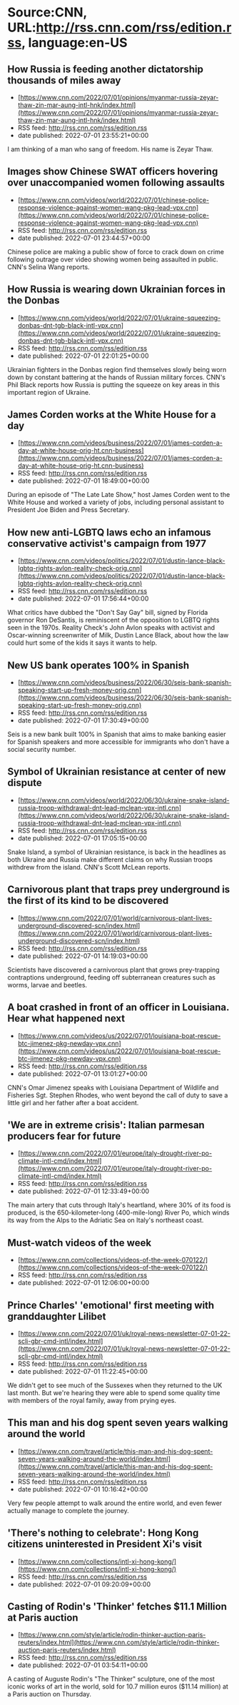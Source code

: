 # Source:CNN, URL:http://rss.cnn.com/rss/edition.rss, language:en-US

## How Russia is feeding another dictatorship thousands of miles away
 - [https://www.cnn.com/2022/07/01/opinions/myanmar-russia-zeyar-thaw-zin-mar-aung-intl-hnk/index.html](https://www.cnn.com/2022/07/01/opinions/myanmar-russia-zeyar-thaw-zin-mar-aung-intl-hnk/index.html)
 - RSS feed: http://rss.cnn.com/rss/edition.rss
 - date published: 2022-07-01 23:55:21+00:00

I am thinking of a man who sang of freedom. His name is Zeyar Thaw.

## Images show Chinese SWAT officers hovering over unaccompanied women following assaults
 - [https://www.cnn.com/videos/world/2022/07/01/chinese-police-response-violence-against-women-wang-pkg-lead-vpx.cnn](https://www.cnn.com/videos/world/2022/07/01/chinese-police-response-violence-against-women-wang-pkg-lead-vpx.cnn)
 - RSS feed: http://rss.cnn.com/rss/edition.rss
 - date published: 2022-07-01 23:44:57+00:00

Chinese police are making a public show of force to crack down on crime following outrage over video showing women being assaulted in public.  CNN's Selina Wang reports.

## How Russia is wearing down Ukrainian forces in the Donbas
 - [https://www.cnn.com/videos/world/2022/07/01/ukraine-squeezing-donbas-dnt-tgb-black-intl-vpx.cnn](https://www.cnn.com/videos/world/2022/07/01/ukraine-squeezing-donbas-dnt-tgb-black-intl-vpx.cnn)
 - RSS feed: http://rss.cnn.com/rss/edition.rss
 - date published: 2022-07-01 22:01:25+00:00

Ukrainian fighters in the Donbas region find themselves slowly being worn down by constant battering at the hands of Russian military forces.  CNN's Phil Black reports how Russia is putting the squeeze on key areas in this important region of Ukraine.

## James Corden works at the White House for a day
 - [https://www.cnn.com/videos/business/2022/07/01/james-corden-a-day-at-white-house-orig-ht.cnn-business](https://www.cnn.com/videos/business/2022/07/01/james-corden-a-day-at-white-house-orig-ht.cnn-business)
 - RSS feed: http://rss.cnn.com/rss/edition.rss
 - date published: 2022-07-01 18:49:00+00:00

During an episode of "The Late Late Show," host James Corden went to the White House and worked a variety of jobs, including personal assistant to President Joe Biden and Press Secretary.

## How new anti-LGBTQ laws echo an infamous conservative activist's campaign from 1977
 - [https://www.cnn.com/videos/politics/2022/07/01/dustin-lance-black-lgbtq-rights-avlon-reality-check-orig.cnn](https://www.cnn.com/videos/politics/2022/07/01/dustin-lance-black-lgbtq-rights-avlon-reality-check-orig.cnn)
 - RSS feed: http://rss.cnn.com/rss/edition.rss
 - date published: 2022-07-01 17:56:44+00:00

What critics have dubbed the "Don't Say Gay" bill, signed by Florida governor Ron DeSantis, is reminiscent of the opposition to LGBTQ rights seen in the 1970s. Reality Check's John Avlon speaks with activist and Oscar-winning screenwriter of Milk, Dustin Lance Black, about how the law could hurt some of the kids it says it wants to help.

## New US bank operates 100% in Spanish
 - [https://www.cnn.com/videos/business/2022/06/30/seis-bank-spanish-speaking-start-up-fresh-money-orig.cnn](https://www.cnn.com/videos/business/2022/06/30/seis-bank-spanish-speaking-start-up-fresh-money-orig.cnn)
 - RSS feed: http://rss.cnn.com/rss/edition.rss
 - date published: 2022-07-01 17:30:49+00:00

Seis is a new bank built 100% in Spanish that aims to make banking easier for Spanish speakers and more accessible for immigrants who don't have a social security number.

## Symbol of Ukrainian resistance at center of new dispute
 - [https://www.cnn.com/videos/world/2022/06/30/ukraine-snake-island-russia-troop-withdrawal-dnt-lead-mclean-vpx-intl.cnn](https://www.cnn.com/videos/world/2022/06/30/ukraine-snake-island-russia-troop-withdrawal-dnt-lead-mclean-vpx-intl.cnn)
 - RSS feed: http://rss.cnn.com/rss/edition.rss
 - date published: 2022-07-01 17:05:15+00:00

Snake Island, a symbol of Ukrainian resistance, is back in the headlines as both Ukraine and Russia make different claims on why Russian troops withdrew from the island. CNN's Scott McLean reports.

## Carnivorous plant that traps prey underground is the first of its kind to be discovered
 - [https://www.cnn.com/2022/07/01/world/carnivorous-plant-lives-underground-discovered-scn/index.html](https://www.cnn.com/2022/07/01/world/carnivorous-plant-lives-underground-discovered-scn/index.html)
 - RSS feed: http://rss.cnn.com/rss/edition.rss
 - date published: 2022-07-01 14:19:03+00:00

Scientists have discovered a carnivorous plant that grows prey-trapping contraptions underground, feeding off subterranean creatures such as worms, larvae and beetles.

## A boat crashed in front of an officer in Louisiana. Hear what happened next
 - [https://www.cnn.com/videos/us/2022/07/01/louisiana-boat-rescue-btc-jimenez-pkg-newday-vpx.cnn](https://www.cnn.com/videos/us/2022/07/01/louisiana-boat-rescue-btc-jimenez-pkg-newday-vpx.cnn)
 - RSS feed: http://rss.cnn.com/rss/edition.rss
 - date published: 2022-07-01 13:01:27+00:00

CNN's Omar Jimenez speaks with Louisiana Department of Wildlife and Fisheries Sgt. Stephen Rhodes, who went beyond the call of duty to save a little girl and her father after a boat accident.

## 'We are in extreme crisis': Italian parmesan producers fear for future
 - [https://www.cnn.com/2022/07/01/europe/italy-drought-river-po-climate-intl-cmd/index.html](https://www.cnn.com/2022/07/01/europe/italy-drought-river-po-climate-intl-cmd/index.html)
 - RSS feed: http://rss.cnn.com/rss/edition.rss
 - date published: 2022-07-01 12:33:49+00:00

The main artery that cuts through Italy's heartland, where 30% of its food is produced, is the 650-kilometer-long (400-mile-long) River Po, which winds its way from the Alps to the Adriatic Sea on Italy's northeast coast.

## Must-watch videos of the week
 - [https://www.cnn.com/collections/videos-of-the-week-070122/](https://www.cnn.com/collections/videos-of-the-week-070122/)
 - RSS feed: http://rss.cnn.com/rss/edition.rss
 - date published: 2022-07-01 12:06:00+00:00



## Prince Charles' 'emotional' first meeting with granddaughter Lilibet
 - [https://www.cnn.com/2022/07/01/uk/royal-news-newsletter-07-01-22-scli-gbr-cmd-intl/index.html](https://www.cnn.com/2022/07/01/uk/royal-news-newsletter-07-01-22-scli-gbr-cmd-intl/index.html)
 - RSS feed: http://rss.cnn.com/rss/edition.rss
 - date published: 2022-07-01 11:22:45+00:00

We didn't get to see much of the Sussexes when they returned to the UK last month. But we're hearing they were able to spend some quality time with members of the royal family, away from prying eyes.

## This man and his dog spent seven years walking around the world
 - [https://www.cnn.com/travel/article/this-man-and-his-dog-spent-seven-years-walking-around-the-world/index.html](https://www.cnn.com/travel/article/this-man-and-his-dog-spent-seven-years-walking-around-the-world/index.html)
 - RSS feed: http://rss.cnn.com/rss/edition.rss
 - date published: 2022-07-01 10:16:42+00:00

Very few people attempt to walk around the entire world, and even fewer actually manage to complete the journey.

## 'There's nothing to celebrate': Hong Kong citizens uninterested in President Xi's visit
 - [https://www.cnn.com/collections/intl-xi-hong-kong/](https://www.cnn.com/collections/intl-xi-hong-kong/)
 - RSS feed: http://rss.cnn.com/rss/edition.rss
 - date published: 2022-07-01 09:20:09+00:00



## Casting of Rodin's 'Thinker' fetches $11.1 Million at Paris auction
 - [https://www.cnn.com/style/article/rodin-thinker-auction-paris-reuters/index.html](https://www.cnn.com/style/article/rodin-thinker-auction-paris-reuters/index.html)
 - RSS feed: http://rss.cnn.com/rss/edition.rss
 - date published: 2022-07-01 03:54:11+00:00

A casting of Auguste Rodin's "The Thinker" sculpture, one of the most iconic works of art in the world, sold for 10.7 million euros ($11.14 million) at a Paris auction on Thursday.

